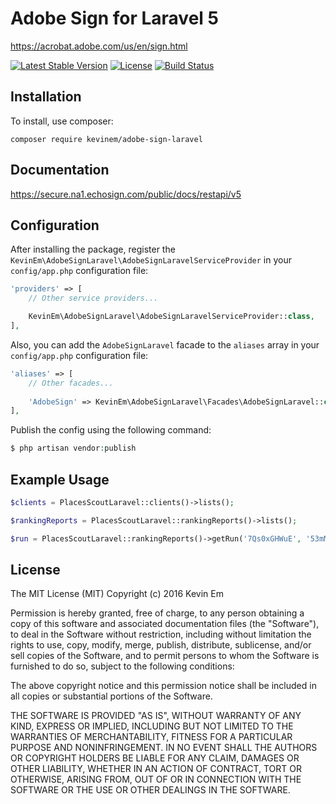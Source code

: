 # Adobe Sign for Laravel 5

https://acrobat.adobe.com/us/en/sign.html

[![Latest Stable Version](https://poser.pugx.org/kevinem/adobe-sign-laravel/v/stable?format=flat-square)](https://packagist.org/packages/kevinem/adobe-sign-laravel)
[![License](https://poser.pugx.org/kevinem/adobe-sign-laravel/license?format=flat-square)](https://packagist.org/packages/kevinem/adobe-sign-laravel)
[![Build Status](https://travis-ci.org/kevinem/adobe-sign-laravel.svg?branch=master)](https://travis-ci.org/kevinem/adobe-sign-laravel)

## Installation

To install, use composer:

```
composer require kevinem/adobe-sign-laravel
```

## Documentation

https://secure.na1.echosign.com/public/docs/restapi/v5

## Configuration

After installing the package, register the `KevinEm\AdobeSignLaravel\AdobeSignLaravelServiceProvider`
in your `config/app.php` configuration file:

```php
'providers' => [
    // Other service providers...

    KevinEm\AdobeSignLaravel\AdobeSignLaravelServiceProvider::class,
],

```
Also, you can add the `AdobeSignLaravel` facade to the `aliases` array in your `config/app.php` configuration file:

```php
'aliases' => [
    // Other facades...
    
    'AdobeSign' => KevinEm\AdobeSignLaravel\Facades\AdobeSignLaravel::class,
],
```

Publish the config using the following command:

```php
$ php artisan vendor:publish
```

## Example Usage

```php
$clients = PlacesScoutLaravel::clients()->lists();

$rankingReports = PlacesScoutLaravel::rankingReports()->lists();

$run = PlacesScoutLaravel::rankingReports()->getRun('7Qs0xGHWuE', '53mM466');
```

## License 

The MIT License (MIT)
Copyright (c) 2016 Kevin Em

Permission is hereby granted, free of charge, to any person obtaining a copy of this software and associated
documentation files (the "Software"), to deal in the Software without restriction, including without limitation
the rights to use, copy, modify, merge, publish, distribute, sublicense, and/or sell copies of the Software,
and to permit persons to whom the Software is furnished to do so, subject to the following conditions:

The above copyright notice and this permission notice shall be included in all copies or substantial portions of
the Software.

THE SOFTWARE IS PROVIDED "AS IS", WITHOUT WARRANTY OF ANY KIND, EXPRESS OR IMPLIED, INCLUDING BUT NOT LIMITED
TO THE WARRANTIES OF MERCHANTABILITY, FITNESS FOR A PARTICULAR PURPOSE AND NONINFRINGEMENT. IN NO EVENT SHALL
THE AUTHORS OR COPYRIGHT HOLDERS BE LIABLE FOR ANY CLAIM, DAMAGES OR OTHER LIABILITY, WHETHER IN AN ACTION OF
CONTRACT, TORT OR OTHERWISE, ARISING FROM, OUT OF OR IN CONNECTION WITH THE SOFTWARE OR THE USE OR OTHER DEALINGS
IN THE SOFTWARE.
